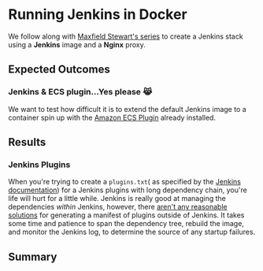 # Running Jenkins in Docker

We follow along with [Maxfield Stewart's series](http://engineering.riotgames.com/news/putting-jenkins-docker-container) to create a Jenkins stack using a **Jenkins** image and a **Nginx** proxy. 

## Expected Outcomes

### Jenkins & ECS plugin...Yes please :joy_cat:
We want to test how difficult it is to extend the default Jenkins image to a container spin up with the [Amazon ECS Plugin](https://wiki.jenkins-ci.org/display/JENKINS/Amazon+EC2+Container+Service+Plugin) already installed.

## Results

### Jenkins Plugins
When you're trying to create a `plugins.txt`( as specified by the [Jenkins documentation](https://github.com/jenkinsci/docker#installing-more-tools)) for a Jenkins plugins with long dependency chain, you're life will hurt for a little while.  Jenkins is really good at managing the dependencies *within* Jenkins, however, there [aren't any reasonable solutions](https://github.com/jenkinsci/docker/issues/147) for generating a manifest of plugins outside of Jenkins. It takes some time and patience to span the dependency tree, rebuild the image, and monitor the Jenkins log, to determine the source of any startup failures.

## Summary









